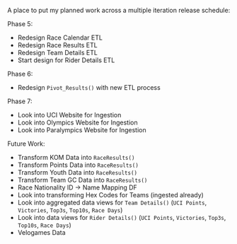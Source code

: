 A place to put my planned work across a multiple iteration release schedule:

Phase 5:
- Redesign Race Calendar ETL
- Redesign Race Results ETL
- Redesign Team Details ETL
- Start design for Rider Details ETL

Phase 6:
- Redesign `Pivot_Results()` with new ETL process

Phase 7:
- Look into UCI Website for Ingestion
- Look into Olympics Website for Ingestion
- Look into Paralympics Website for Ingestion

Future Work:
- Transform KOM Data into `RaceResults()`
- Transform Points Data into `RaceResults()`
- Transform Youth Data into `RaceResults()`
- Transform Team GC Data into `RaceResults()`
- Race Nationality ID -> Name Mapping DF
- Look into transforming Hex Codes for Teams (ingested already)
- Look into aggregated data views for `Team Details()` (`UCI Points`, `Victories`, `Top3s`, `Top10s`, `Race Days`)
- Look into data views for `Rider Details()` (`UCI Points`, `Victories`, `Top3s`, `Top10s`, `Race Days`)
- Velogames Data
